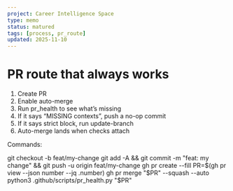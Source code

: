 ```yaml
---
project: Career Intelligence Space
type: memo
status: matured
tags: [process, pr_route]
updated: 2025-11-10
---
```


# PR route that always works

1) Create PR
2) Enable auto-merge
3) Run pr_health to see what’s missing
4) If it says “MISSING contexts”, push a no-op commit
5) If it says strict block, run update-branch
6) Auto-merge lands when checks attach

Commands:

git checkout -b feat/my-change
git add -A && git commit -m "feat: my change" && git push -u origin feat/my-change
gh pr create --fill
PR=$(gh pr view --json number --jq .number)
gh pr merge "$PR" --squash --auto
python3 .github/scripts/pr_health.py "$PR"
